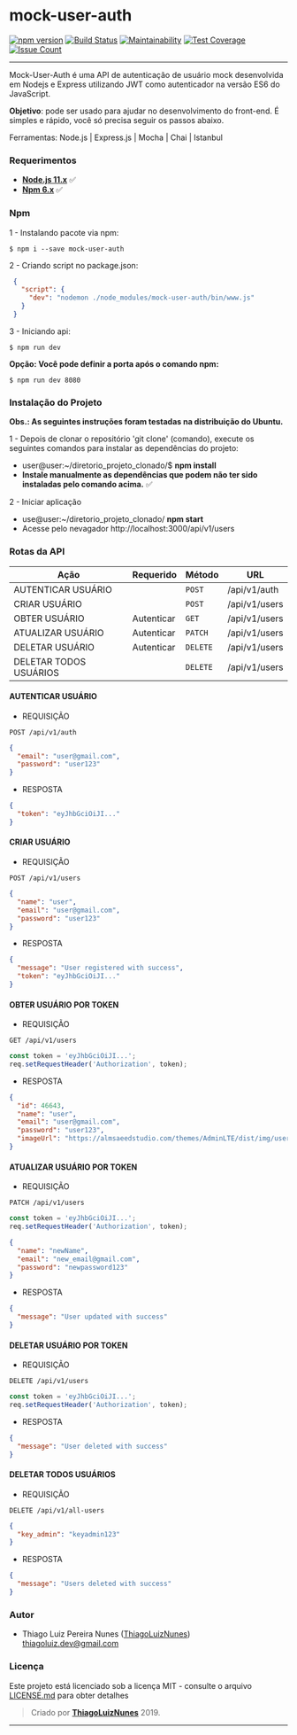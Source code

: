 # mock-user-auth

[![npm version](https://badge.fury.io/js/mock-user-auth.svg)](https://badge.fury.io/js/mock-user-auth)
[![Build Status](https://travis-ci.org/thiagoluiznunes/mock-user-auth.svg?branch=master)](https://travis-ci.org/thiagoluiznunes/mock-user-auth)
[![Maintainability](https://api.codeclimate.com/v1/badges/b60e5e0c37609f6b21c0/maintainability)](https://codeclimate.com/github/thiagoluiznunes/mock-json-server/maintainability)
[![Test Coverage](https://api.codeclimate.com/v1/badges/b60e5e0c37609f6b21c0/test_coverage)](https://codeclimate.com/github/thiagoluiznunes/mock-json-server/test_coverage)
[![Issue Count](https://codeclimate.com/github/thiagoluiznunes/mock-json-server/badges/issue_count.svg)](https://codeclimate.com/github/thiagoluiznunes/mock-json-server/issues)

---
Mock-User-Auth é uma API de autenticação de usuário mock desenvolvida em Nodejs e Express utilizando JWT como autenticador na versão ES6 do JavaScript.

**Objetivo**: pode ser usado para ajudar no desenvolvimento do front-end. É simples e rápido, você só precisa seguir os passos abaixo.


Ferramentas: Node.js | Express.js | Mocha | Chai | Istanbul

### Requerimentos ###

* **[Node.js 11.x](http://nodejs.org/en/)** :white_check_mark:
* **[Npm 6.x](https://www.npmjs.com/)** :white_check_mark:

### Npm ###
1 - Instalando pacote via npm:
```
$ npm i --save mock-user-auth
```
2 - Criando script no package.json:
```json
 {
   "script": {
     "dev": "nodemon ./node_modules/mock-user-auth/bin/www.js"
   }
 }
```
3 - Iniciando api:
```
$ npm run dev
```
**Opção: Você pode definir a porta após o comando npm:**
```
$ npm run dev 8080
```

### Instalação do Projeto ###

**Obs.: As seguintes instruções foram testadas na distribuição do Ubuntu.**

1 - Depois de clonar o repositório 'git clone' (comando), execute os seguintes comandos para instalar as dependências do projeto:
  - user@user:~/diretorio_projeto_clonado/$ **npm install**
  - **Instale manualmente as dependências que podem não ter sido instaladas pelo comando acima.** :white_check_mark:

2 - Iniciar aplicação
  - use@user:~/diretorio_projeto_clonado/ **npm start**
  - Acesse pelo nevagador http://localhost:3000/api/v1/users

### Rotas da API ###
|   Ação                   | Requerido  |  Método  | URL
|   -----------------------|------------|----------|--------------
|   AUTENTICAR USUÁRIO     |            | `POST`   | /api/v1/auth
|   CRIAR USUÁRIO          |            | `POST`   | /api/v1/users
|   OBTER USUÁRIO          | Autenticar | `GET`    | /api/v1/users
|   ATUALIZAR USUÁRIO      | Autenticar | `PATCH`  | /api/v1/users
|   DELETAR USUÁRIO        | Autenticar | `DELETE` | /api/v1/users
|   DELETAR TODOS USUÁRIOS |            | `DELETE` | /api/v1/users

#### AUTENTICAR USUÁRIO ####
* REQUISIÇÃO
```
POST /api/v1/auth
```
```json
{
  "email": "user@gmail.com",
  "password": "user123"
}
```
* RESPOSTA
```json
{
  "token": "eyJhbGciOiJI..."
}
```

#### CRIAR USUÁRIO ####
* REQUISIÇÃO
```
POST /api/v1/users
```
```json
{
  "name": "user",
  "email": "user@gmail.com",
  "password": "user123"
}
```
* RESPOSTA
```json
{
  "message": "User registered with success",
  "token": "eyJhbGciOiJI..."
}
```

#### OBTER USUÁRIO POR TOKEN ####
* REQUISIÇÃO
```
GET /api/v1/users
```
```javascript
const token = 'eyJhbGciOiJI...';
req.setRequestHeader('Authorization', token);
```
* RESPOSTA
```json
{
  "id": 46643,
  "name": "user",
  "email": "user@gmail.com",
  "password": "user123",
  "imageUrl": "https://almsaeedstudio.com/themes/AdminLTE/dist/img/user2-160x160.jpg"
}
```

#### ATUALIZAR USUÁRIO POR TOKEN ####
* REQUISIÇÃO
```
PATCH /api/v1/users
```
```javascript
const token = 'eyJhbGciOiJI...';
req.setRequestHeader('Authorization', token);
```
```json
{
  "name": "newName",
  "email": "new_email@gmail.com",
  "password": "newpassword123"
}
```
* RESPOSTA
```json
{
  "message": "User updated with success"
}
```

#### DELETAR USUÁRIO POR TOKEN ####
* REQUISIÇÃO
```
DELETE /api/v1/users
```
```javascript
const token = 'eyJhbGciOiJI...';
req.setRequestHeader('Authorization', token);
```
* RESPOSTA
```json
{
  "message": "User deleted with success"
}
```

#### DELETAR TODOS USUÁRIOS ####
* REQUISIÇÃO
```
DELETE /api/v1/all-users
```
```json
{
  "key_admin": "keyadmin123"
}
```
* RESPOSTA
```json
{
  "message": "Users deleted with success"
}
```

### Autor

* Thiago Luiz Pereira Nunes ([ThiagoLuizNunes](https://github.com/ThiagoLuizNunes)) thiagoluiz.dev@gmail.com

### Licença

Este projeto está licenciado sob a licença MIT - consulte o arquivo [LICENSE.md](LICENSE.md) para obter detalhes

>Criado por **[ThiagoLuizNunes](https://www.linkedin.com/in/thiago-luiz-507483112/)** 2019.

---
